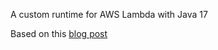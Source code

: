 A custom runtime for AWS Lambda with Java 17

Based on this [blog post](https://aws.amazon.com/blogs/compute/build-a-custom-java-runtime-for-aws-lambda/)
